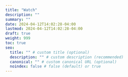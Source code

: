```yaml
---
title: "Watch"
description: ""
summary: ""
date: 2024-04-12T14:02:28-04:00
lastmod: 2024-04-12T14:02:28-04:00
draft: true
weight: 999
toc: true
seo:
  title: "" # custom title (optional)
  description: "" # custom description (recommended)
  canonical: "" # custom canonical URL (optional)
  noindex: false # false (default) or true
---
```

